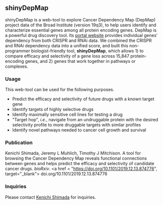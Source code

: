 ## shinyDepMap
shinyDepMap is a web-tool to explore Cancer Dependency Map (DepMap) project data of the Broad Institute (version 19q3), to help users identify and characterize essential genes among all protein encoding genes. DepMap is a powerful drug discovery tool. Its <a href="https://depmap.org/portal" target="_blank"> portal website</a> provides individual genes’ dependency from both CRISPR and RNAi data. We combined the CRISPR and RNAi dependency data into a unified score, and built this non-programmer biologist-friendly tool, **shinyDepMap**, which allows 1) to compare efficacy and selectivity of a gene loss across 15,847 protein-encoding genes, and 2) genes that work together in pathways or complexes.

### Usage
This web-tool can be used for the following purposes.

+ Predict the efficacy and selectivity of future drugs with a known target gene
+ Identify targets of highly selective drugs
+ Identify maximally sensitive cell lines for testing a drug
+ "Target hop", *i.e.*, navigate from an undruggable protein with the desired selectivity profile to more druggable targets with similar profiles
+ Identify novel pathways needed to cancer cell growth and survival

### Publication

Kenichi Shimada, Jeremy L Muhlich, Timothy J Mitchison. A tool for browsing the Cancer Dependency Map reveals functional connections between genes and helps predict the efficacy and selectivity of candidate cancer drugs. *bioRxiv*. <a href = "https://doi.org/10.1101/2019.12.13.874776", target="_blank"> doi.org/10.1101/2019.12.13.874776 </a>

### Inquiries
Please contact [Kenichi Shimada](mailto:kenichi_shimada[at]hms.harvard.edu) for inquiries.
